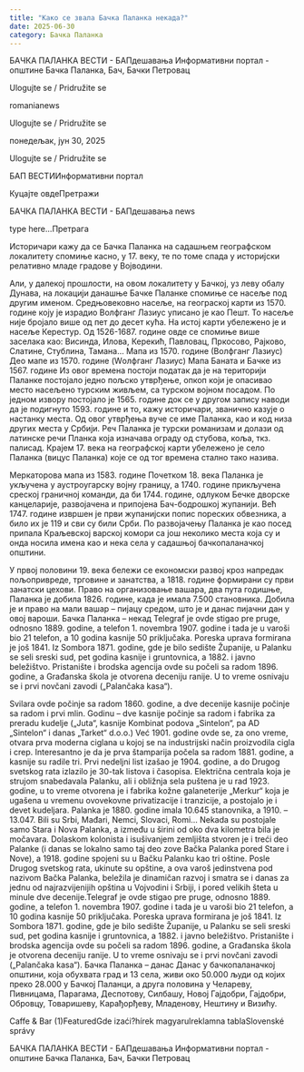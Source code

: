 ```yaml
---
title: "Како се звала Бачка Паланка некада?"
date: 2025-06-30
category: Бачка Паланка
---
```


БАЧКА ПАЛАНКА ВЕСТИ - БАПдешавања Информативни портал - општине Бачка Паланка, Бач, Бачки Петровац

Ulogujte se / Pridružite se

romanianews

Ulogujte se / Pridružite se

понедељак, јун 30, 2025

Ulogujte se / Pridružite se

БАП ВЕСТИИнформативни портал

Куцајте овдеПретражи

БАЧКА ПАЛАНКА ВЕСТИ - БАПдешавања news

type here...Претрага

Историчари кажу да се Бачка Паланка на садашњем географском локалитету спомиње касно, у 17. веку, те по томе спада у историјски релативно младе градове у Војводини.

Али, у далекој прошлости, на овом локалитету у Бачкој, уз леву обалу Дунава, на локацији данашње Бачке Паланке спомиње се насеље под другим именом. Средњовековно насеље, на геограској карти из 1570. године коју је израдио Волфганг Лазиус уписано је као Пешт. То насеље није бројало више од пет до десет кућа. На истој карти убележено је и насеље Керестур. Од 1526-1687. године овде се спомиње више заселака као: Висинда, Илова, Керекић, Павловац, Пркосово, Рајково, Слатине, Стублина, Тамана…
Мапа из 1570. године (Волфганг Лазиус)
Део мапе из 1570. године (Wолфганг Лазиус)
Мапа Баната и Бачке из 1567. године
Из овог времена постоји податак да је на територији Паланке постојало једно пољско утврђење, опкоп који је опасивао место насељено турским живљем, са турском војном посадом. По једном извору постојало је 1565. године док се у другом запису наводи да је подигнуто 1593. године и то, кажу историчари, званично казује о настанку места. Од овог утврђења вуче се име Паланка, као и код низа других места у Србији. Реч Паланка је турски романизам и долази од латинске речи Планка која изначава ограду од стубова, коља, ткз. палисад. Крајем 17. века на географској карти убележено је село Паланка (вицус Паланка) које се од тог времена стално тако назива.


Меркаторова мапа из 1583. године
Почетком 18. века Паланка је укључена у аустроугарску војну границу, а 1740. године прикључена среској граничној команди, да би 1744. године, одлуком Бечке дворске канцеларије, развојачена и припојена Бач-бодрошкој жупанији. Већ 1747. године извршен је први жупанијски попис пореских обвезника, а било их је 119 и сви су били Срби. По развојачењу Паланка је као посед припала Краљевској варској комори са још неколико места која су и онда носила имена као и нека села у садашњој бачкопаланачкој општини.


У првој половини 19. века бележи се економски развој кроз напредак пољопривреде, трговине и занатства, а 1818. године формирани су први занатски цехови. Право на организовање вашара, два пута годишње, Паланка је добила 1826. године, када је имала 7.500 становника. Добила је и право на мали вашар – пијацу средом, што је и данас пијачни дан у овој вароши.
Бачка Паланка – некад
Telegraf je ovde stigao pre pruge, odnosno 1889. godine, a telefon 1. novembra 1907. godine i tada je u varoši bio 21 telefon, a 10 godina kasnije 50 priključaka. Poreska uprava formirana je još 1841. Iz Sombora 1871. godine, gde je bilo sedište Županije, u Palanku se seli sreski sud, pet godina kasnije i gruntovnica, a 1882. i javno beležištvo. Pristanište i brodska agencija ovde su počeli sa radom 1896. godine, a Građanska škola je otvorena deceniju ranije. U to vreme osnivaju se i prvi novčani zavodi („Palančaka kasa“).


Svilara ovde počinje sa radom 1860. godine, a dve decenije kasnije počinje sa radom i prvi mlin. Godinu – dve kasnije počinje sa radom i fabrika za preradu kudelje („Juta“, kasnije Kombinat podova „Sintelon“, pa AD „Sintelon“ i danas „Tarket“ d.o.o.) Već 1901. godine ovde se, za ono vreme, otvara prva moderna ciglana u kojoj se na industrijski način proizvodila cigla i crep. Interesantno je da je prva štamparija počela sa radom 1881. godine, a kasnije su radile tri. Prvi nedeljni list izašao je 1904. godine, a do Drugog svetskog rata izlazilo je 30-tak listova i časopisa. Električna centrala koja je strujom snabedavala Palanku, ali i obližnja sela puštena je u rad 1923. godine, u to vreme otvorena je i fabrika kožne galaneterije „Merkur“ koja je ugašena u vremenu ovovekovne privatizacije i tranzicije, a postojalo je i devet kudeljara.
Palanka je 1880. godine imala 10.645 stanovnika, a 1910. – 13.047. Bili su Srbi, Mađari, Nemci, Slovaci, Romi… Nekada su postojale samo Stara i Nova Palanka, a između u širini od oko dva kilometra bila je močavara. Dolaskom kolonista i isušivanjem zemljišta stvoren je i treći deo Palanke (i danas se lokalno samo taj deo zove Bačka Palanka pored Stare i Nove), a 1918. godine spojeni su u Bačku Palanku kao tri oštine. Posle Drugog svetskog rata, ukinute su opštine, a ova varoš jedinstvena pod nazivom Bačka Palanka, beležila je dinamičan razvoj i smatra se i danas za jednu od najrazvijenijih opština u Vojvodini i Srbiji, i pored velikih šteta u minule dve decenije.Telegraf je ovde stigao pre pruge, odnosno 1889. godine, a telefon 1. novembra 1907. godine i tada je u varoši bio 21 telefon, a 10 godina kasnije 50 priključaka. Poreska uprava formirana je još 1841. Iz Sombora 1871. godine, gde je bilo sedište Županije, u Palanku se seli sreski sud, pet godina kasnije i gruntovnica, a 1882. i javno beležištvo. Pristanište i brodska agencija ovde su počeli sa radom 1896. godine, a Građanska škola je otvorena deceniju ranije. U to vreme osnivaju se i prvi novčani zavodi („Palančaka kasa“).
Бачка Паланка – данас
Данас у бачкопаланачкој општини, која обухвата град и 13 села, живи око 50.000 људи од којих преко 28.000 у Бачкој Паланци, а друга половина у Челареву, Пивницама, Парагама, Деспотову, Силбашу, Новој Гајдобри, Гајдобри, Обровцу, Товаришеву, Карађорђеву, Младенову, Нештину и Визићу.

Caffe & Bar (1)FeaturedGde izaći?hírek magyarulreklamna tablaSlovenské správy

БАЧКА ПАЛАНКА ВЕСТИ - БАПдешавања Информативни портал - општине Бачка Паланка, Бач, Бачки Петровац
